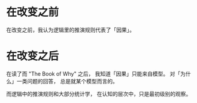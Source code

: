 # 在改变之前

在改变之前，我认为逻辑里的推演规则代表了「因果」。

# 在改变之后

在读了而 "The Book of Why" 之后，
我知道「因果」只能来自模型。
对「为什么」一类问题的回答，
总是就某个模型而言的。

而逻辑中的推演规则和大部分统计学，
在认知的层次中，只是最初级别的观察。
